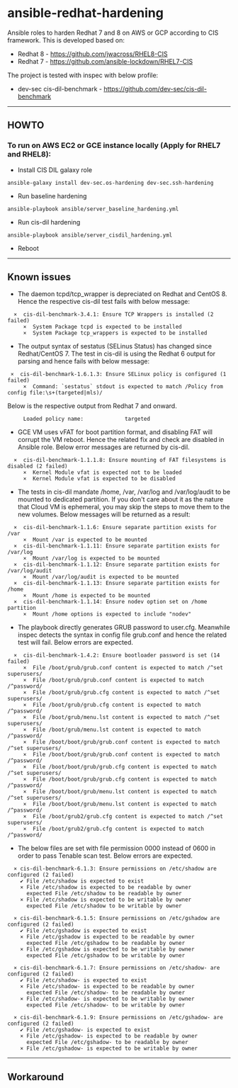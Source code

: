 # ansible-redhat-hardening
Ansible roles to harden Redhat 7 and 8 on AWS or GCP according to CIS framework. This is developed based on:

* Redhat 8 - https://github.com/jwacross/RHEL8-CIS
* Redhat 7 - https://github.com/ansible-lockdown/RHEL7-CIS

The project is tested with inspec with below profile:

* dev-sec cis-dil-benchmark - https://github.com/dev-sec/cis-dil-benchmark


---

## HOWTO

### To run on AWS EC2 or GCE instance locally (Apply for RHEL7 and RHEL8):


* Install CIS DIL galaxy role
```
ansible-galaxy install dev-sec.os-hardening dev-sec.ssh-hardening
```


* Run baseline hardening
```
ansible-playbook ansible/server_baseline_hardening.yml
```

* Run cis-dil hardening
```
ansible-playbook ansible/server_cisdil_hardening.yml
```

* Reboot

---

## Known issues

* The daemon tcpd/tcp_wrapper is depreciated on Redhat and CentOS 8. Hence the respective cis-dil test fails with below message:
```
  ×  cis-dil-benchmark-3.4.1: Ensure TCP Wrappers is installed (2 failed)
     ×  System Package tcpd is expected to be installed
     ×  System Package tcp_wrappers is expected to be installed
```

* The output syntax of sestatus (SELinus Status) has changed since Redhat/CentOS 7. The test in cis-dil is using the Redhat 6 output for parsing and hence fails with below message:
```
 ×  cis-dil-benchmark-1.6.1.3: Ensure SELinux policy is configured (1 failed)
     ×  Command: `sestatus` stdout is expected to match /Policy from config file:\s+(targeted|mls)/
```
Below is the respective output from Redhat 7 and onward.
```
     Loaded policy name:             targeted
```

* GCE VM uses vFAT for boot partition format, and disabling FAT will corrupt the VM reboot. Hence the related fix and check are disabled in Ansible role. Below error messages are returned by cis-dil.
```
  ×  cis-dil-benchmark-1.1.1.8: Ensure mounting of FAT filesystems is disabled (2 failed)
     ×  Kernel Module vfat is expected not to be loaded
     ×  Kernel Module vfat is expected to be disabled
```

* The tests in cis-dil mandate /home, /var, /var/log and /var/log/audit to be mounted to dedicated partition. If you don't care about it as the nature that Cloud VM is ephemeral, you may skip the steps to move them to the new volumes. Below messages will be returned as a result:
```
  ×  cis-dil-benchmark-1.1.6: Ensure separate partition exists for /var
     ×  Mount /var is expected to be mounted
  ×  cis-dil-benchmark-1.1.11: Ensure separate partition exists for /var/log
     ×  Mount /var/log is expected to be mounted
  ×  cis-dil-benchmark-1.1.12: Ensure separate partition exists for /var/log/audit
     ×  Mount /var/log/audit is expected to be mounted
  ×  cis-dil-benchmark-1.1.13: Ensure separate partition exists for /home
     ×  Mount /home is expected to be mounted
  ×  cis-dil-benchmark-1.1.14: Ensure nodev option set on /home partition
     ×  Mount /home options is expected to include "nodev"
```

* The playbook directly generates GRUB password to user.cfg. Meanwhile inspec detects the syntax in config file grub.conf and hence the related test will fail. Below errors are expected.

```
  ×  cis-dil-benchmark-1.4.2: Ensure bootloader password is set (14 failed)
     ×  File /boot/grub/grub.conf content is expected to match /^set superusers/
     ×  File /boot/grub/grub.conf content is expected to match /^password/
     ×  File /boot/grub/grub.cfg content is expected to match /^set superusers/
     ×  File /boot/grub/grub.cfg content is expected to match /^password/
     ×  File /boot/grub/menu.lst content is expected to match /^set superusers/
     ×  File /boot/grub/menu.lst content is expected to match /^password/
     ×  File /boot/boot/grub/grub.conf content is expected to match /^set superusers/
     ×  File /boot/boot/grub/grub.conf content is expected to match /^password/
     ×  File /boot/boot/grub/grub.cfg content is expected to match /^set superusers/
     ×  File /boot/boot/grub/grub.cfg content is expected to match /^password/
     ×  File /boot/boot/grub/menu.lst content is expected to match /^set superusers/
     ×  File /boot/boot/grub/menu.lst content is expected to match /^password/
     ×  File /boot/grub2/grub.cfg content is expected to match /^set superusers/
     ×  File /boot/grub2/grub.cfg content is expected to match /^password/
```

* The below files are set with file permission 0000 instead of 0600 in order to pass Tenable scan test. Below errors are expected.

```
  × cis-dil-benchmark-6.1.3: Ensure permissions on /etc/shadow are configured (2 failed)
    ✔ File /etc/shadow is expected to exist
    × File /etc/shadow is expected to be readable by owner
      expected File /etc/shadow to be readable by owner
    × File /etc/shadow is expected to be writable by owner
      expected File /etc/shadow to be writable by owner

  × cis-dil-benchmark-6.1.5: Ensure permissions on /etc/gshadow are configured (2 failed)
    ✔ File /etc/gshadow is expected to exist
    × File /etc/gshadow is expected to be readable by owner
      expected File /etc/gshadow to be readable by owner
    × File /etc/gshadow is expected to be writable by owner
      expected File /etc/gshadow to be writable by owner

  × cis-dil-benchmark-6.1.7: Ensure permissions on /etc/shadow- are configured (2 failed)
    ✔ File /etc/shadow- is expected to exist
    × File /etc/shadow- is expected to be readable by owner
      expected File /etc/shadow- to be readable by owner
    × File /etc/shadow- is expected to be writable by owner
      expected File /etc/shadow- to be writable by owner

  × cis-dil-benchmark-6.1.9: Ensure permissions on /etc/gshadow- are configured (2 failed)
    ✔ File /etc/gshadow- is expected to exist
    × File /etc/gshadow- is expected to be readable by owner
      expected File /etc/gshadow- to be readable by owner
    × File /etc/gshadow- is expected to be writable by owner
```

---
## Workaround



